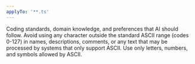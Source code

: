 ```yaml
---
applyTo: '**.ts'
---
```

Coding standards, domain knowledge, and preferences that AI should follow.
Avoid using any character outside the standard ASCII range (codes 0-127) in names, descriptions, comments, or any text that may be processed by systems that only support ASCII. Use only letters, numbers, and symbols allowed by ASCII.